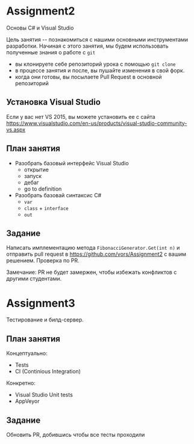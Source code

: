 # Assignment2
Основы С# и Visual Studio

Цель занятия -- познакомиться с нашими основными инструментами разработки.
Начиная с этого занятия, мы будем использовать полученные знания о работе с `git`

* вы клонируете себе репозиторий урока с помощью `git clone`
* в процессе занятия и после, вы пушайте изменения в свой форк.
* когда они готовы, вы посылаете Pull Request в основной репозиторий

## Установка Visual Studio

Если у вас нет VS 2015, вы можете установить ее с сайта https://www.visualstudio.com/en-us/products/visual-studio-community-vs.aspx

## План занятия

* Разобрать базовый интерфейс Visual Studio
  - открытие
  - запуск
  - дебаг
  - go to definition
* Разобрать базовай синтаксис C#
  - `var`
  - `class` + `interface`
  - `out`

## Задание

 Написать имплементацию метода `FibonacciGenerator.Get(int n)` и отправить pull request в https://github.com/vors/Assignment2
 с вашим решением.
 Проверка по PR.
 
 Замечание: PR не будет замержен, чтобы избежать конфликтов с другими студентами.

# Assignment3

Тестирование и билд-сервер.


## План занятия

Концептуально:

* Tests
* CI (Continious Integration)

Конкретно:

* Visual Studio Unit tests
* AppVeyor

## Заданиe
Обновить PR, добившись чтобы все тесты проходили
